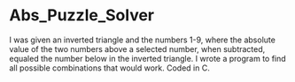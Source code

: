 Abs_Puzzle_Solver
=================


I was given an inverted triangle and the numbers 1-9, where the absolute value of the two numbers above a selected number, when subtracted, equaled the number below in the inverted triangle. I wrote a program to find all possible combinations that would work. Coded in C.
